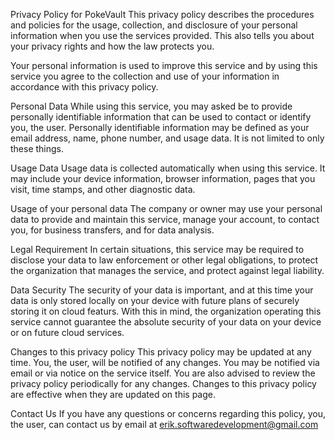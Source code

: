 Privacy Policy for PokeVault
  This privacy policy describes the procedures and policies for the usage, collection, and disclosure of your personal information when you use the services provided. This also tells you about your privacy rights and how the law protects you.

  Your personal information is used to improve this service and by using this service you agree to the collection and use of your information in accordance with this privacy policy.

Personal Data
  While using this service, you may asked be to provide personally identifiable information that can be used to contact or identify you, the user. Personally identifiable information may be defined as your email address, name, phone number, and usage data. It is not limited to only these things.

Usage Data
  Usage data is collected automatically when using this service. It may include your device information, browser information, pages that you visit, time stamps, and other diagnostic data.

Usage of your personal data
  The company or owner may use your personal data to provide and maintain this service, manage your account, to contact you, for business transfers, and for data analysis.

Legal Requirement
  In certain situations, this service may be required to disclose your data to law enforcement or other legal obligations, to protect the organization that manages the service, and protect against legal liability.

Data Security
  The security of your data is important, and at this time your data is only stored locally on your device with future plans of securely storing it on cloud featurs. With this in mind, the organization operating this service cannot guarantee the absolute security of your data on your device or on future cloud services.

Changes to this privacy policy
  This privacy policy may be updated at any time. You, the user, will be notified of any changes. You may be notified via email or via notice on the service itself. You are also advised to review the privacy policy periodically for any changes. Changes to this privacy policy are effective when they are updated on this page.

Contact Us
  If you have any questions or concerns regarding this policy, you, the user, can contact us by email at erik.softwaredevelopment@gmail.com
